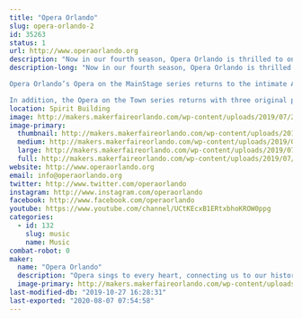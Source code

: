 ```yaml
---
title: "Opera Orlando"
slug: opera-orlando-2
id: 35263
status: 1
url: http://www.operaorlando.org
description: "Now in our fourth season, Opera Orlando is thrilled to once again partner with Maker Faire Orlando for a weekend of making music.  Join us Saturday and Sunday for performances featuring our extraordinarily talented local artists and youth company."
description-long: "Now in our fourth season, Opera Orlando is thrilled to once again partner with Maker Faire Orlando for a weekend of making music.  Join us in the Dark Side Saturday and Sunday for performances featuring our extraordinarily talented local artists and youth company as we bring you opera favorites and a preview of our upcoming season.

Opera Orlando’s Opera on the MainStage series returns to the intimate Alexis &amp; Jim Pugh Theater for their 2019–20 season. Enjoy three original productions featuring outstanding voices, stunning visuals, and musicians from the Orlando Philharmonic Orchestra. It is a season of laughter and heart with The Marriage of Figaro in November, the Florida premiere of All is Calm in December, and The Daughter of the Regiment in March. 

In addition, the Opera on the Town series returns with three original productions throughout the City Beautiful and beyond.  This season brings adventure, activism, and generosity with Amahl and the Night Visitors in December, The Girl of the Golden West in February, and The Very Last Green Thing in May."
location: Spirit Building
image: http://makers.makerfaireorlando.com/wp-content/uploads/2019/07/2019-20-SEASON_Facebook-Cover-Photo-05-1024x571.jpg
image-primary:
  thumbnail: http://makers.makerfaireorlando.com/wp-content/uploads/2019/07/2019-20-SEASON_Facebook-Cover-Photo-05-150x150.jpg
  medium: http://makers.makerfaireorlando.com/wp-content/uploads/2019/07/2019-20-SEASON_Facebook-Cover-Photo-05-300x167.jpg
  large: http://makers.makerfaireorlando.com/wp-content/uploads/2019/07/2019-20-SEASON_Facebook-Cover-Photo-05-1024x571.jpg
  full: http://makers.makerfaireorlando.com/wp-content/uploads/2019/07/2019-20-SEASON_Facebook-Cover-Photo-05.jpg
website: http://www.operaorlando.org
email: info@operaorlando.org
twitter: http://www.twitter.com/operaorlando
instagram: http://www.instagram.com/operaorlando
facebook: http://www.facebook.com/operaorlando
youtube: https://www.youtube.com/channel/UCtKEcxB1ERtxbhoKROW0ppg
categories:
  - id: 132
    slug: music
    name: Music
combat-robot: 0
maker:
  name: "Opera Orlando"
  description: "Opera sings to every heart, connecting us to our history, to our humanity, and to our community. It is Opera Orlando’s privilege and responsibility to carry on opera’s legacy by sharing emotionally compelling and unique stories. We strive to introduce audiences new and old to the beauty and splendor of the greatest of all art forms."
  image-primary: http://makers.makerfaireorlando.com/wp-content/uploads/2018/08/09CABE7C-49FA-4258-8651-5AFEBA1031DD.jpeg
last-modified-db: "2019-10-27 16:28:31"
last-exported: "2020-08-07 07:54:58"
---
```

